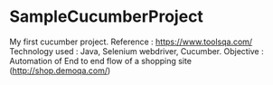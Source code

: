 # SampleCucumberProject
My first cucumber project.
Reference : https://www.toolsqa.com/
Technology used : Java, Selenium webdriver, Cucumber.
Objective : Automation of End to end flow of a shopping site (http://shop.demoqa.com/)
